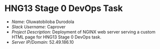 # HNG13 Stage 0 DevOps Task

- *Name:* Oluwatobiloba Durodola
- *Slack Username:* Caprover
- *Project Description:* Deployment of NGINX web server serving a custom HTML page for HNG13 Stage 0 DevOps task.
- *Server IP/Domain:* 52.49.186.10
